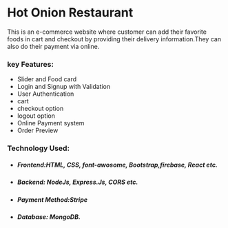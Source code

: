# Hot Onion Restaurant
This is an e-commerce website where customer can add their favorite foods in cart and checkout by providing their delivery information.They can also do their payment via online.
### key Features:
* Slider and Food card
* Login and Signup with Validation
* User Authentication
* cart
* checkout option
* logout option
* Online Payment system
* Order Preview
### Technology Used:
* ##### Frontend:HTML, CSS, font-awosome, Bootstrap,firebase, React etc.
* ##### Backend: NodeJs, Express.Js, CORS etc.
* ##### Payment Method:Stripe
* ##### Database: MongoDB.


